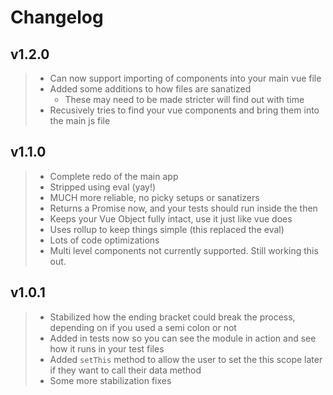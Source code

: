 # Changelog

## v1.2.0

> - Can now support importing of components into your main vue file
> - Added some additions to how files are sanatized
>   - These may need to be made stricter will find out with time
> - Recusively tries to find your vue components and bring them into the main js file

## v1.1.0

> - Complete redo of the main app
> - Stripped using eval (yay!)
> - MUCH more reliable, no picky setups or sanatizers
> - Returns a Promise now, and your tests should run inside the then
> - Keeps your Vue Object fully intact, use it just like vue does
> - Uses rollup to keep things simple (this replaced the eval)
> - Lots of code optimizations
> - Multi level components not currently supported. Still working this out.

## v1.0.1
> - Stabilized how the ending bracket could break the process, depending on if you used a semi colon or not
> - Added in tests now so you can see the module in action and see how it runs in your test files
> - Added `setThis` method to allow the user to set the this scope later if they want to call their data method
> - Some more stabilization fixes
